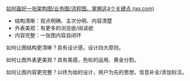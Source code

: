 [如何画好一张架构图/业务图/流程图，掌握这4个关键点 (qq.com)](https://mp.weixin.qq.com/s?__biz=MzIzOTU0NTQ0MA==&mid=2247536480&idx=1&sn=a6d5f9b474d7f55f49b7d0d2c1df3569&chksm=e8956de0624f2ab2e3a45429e0a132f169b119dce53bcfc1d354abb16c17eeadf965ab7bb548&xtrack=1&scene=90&subscene=93&sessionid=1704706189&flutter_pos=1&clicktime=1704706194&enterid=1704706194&finder_biz_enter_id=4&ranksessionid=1704706089&ascene=56&fasttmpl_type=0&fasttmpl_fullversion=7023336-zh_CN-zip&fasttmpl_flag=0&realreporttime=1704706194554&devicetype=android-31&version=28002c51&nettype=cmnet&abtest_cookie=AAACAA%3D%3D&lang=zh_CN&session_us=gh_7fc9311f04ad&countrycode=CN&exportkey=n_ChQIAhIQavzRBcACY4KgnXEiX5%2B7RhLrAQIE97dBBAEAAAAAAMAVIMLvcaYAAAAOpnltbLcz9gKNyK89dVj0ESbBnf4dJZ%2BPM%2BbqlgfqHTJWPbME7fC%2B9voq4ygm%2FrFjGEwvgndO2mZexU99mv2j4PB5I9CMRJ3rqT%2FQg%2F9DL4dON3VQLd%2BOCKX7Lbs%2FPv72KcAP%2FYzgwTGzPem%2BHoJE4fQNI2Sql9fwGQnVmdJKhKBw7LWs%2BO78BTVn8ttE80CiiN%2BM4HrVdrRM%2BRia%2FIEAtyfw9iP6nuU1gM%2BxN7o1zKWkoUotrZfRaqP5%2FuytOx%2Fdj88Q7Wi3wWdU%2FrvSSI%2B52BMNRwc%3D&pass_ticket=V6o97OWxOIfVVxGajJVIKjcYqYd90dBc4btjGB6VOHfe%2BWULEsAaIteZqm8Jsvv5hf6ZAcRaohC16HYK3VqIxw%3D%3D&wx_header=3)



* 结构清晰：观点明确、主次分明、内容清楚
* 外表美观：有更多的浏览欲/阅读欲
* 内容完整：一张图内容自闭环


如何让图结构更清晰？具有设计感，设计四大原则。

如何让图外表更美观？具有美感，色轮的运用、黄金分割。

如何让图内容更完整？以终为始的设计，用户为先的思想，信息补全/添加标注。
